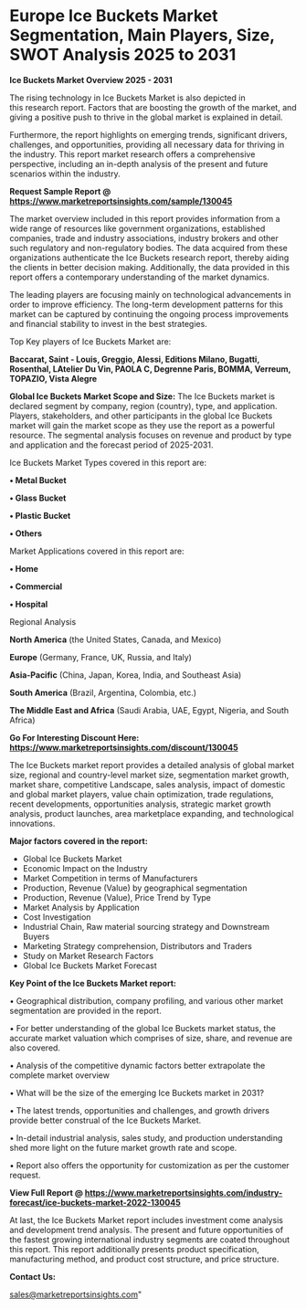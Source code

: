 # Europe Ice Buckets Market Segmentation, Main Players, Size, SWOT Analysis 2025 to 2031

<Strong> Ice Buckets Market Overview 2025 - 2031</strong>

The rising technology in Ice Buckets Market is also depicted in this research report. Factors that are boosting the growth of the market, and giving a positive push to thrive in the global market is explained in detail.

Furthermore, the report highlights on emerging trends, significant drivers, challenges, and opportunities, providing all necessary data for thriving in the industry. This report market research offers a comprehensive perspective, including an in-depth analysis of the present and future scenarios within the industry.

<strong>Request Sample Report @ <a href=https://www.marketreportsinsights.com/sample/130045>https://www.marketreportsinsights.com/sample/130045</a></strong>

The market overview included in this report provides information from a wide range of resources like government organizations, established companies, trade and industry associations, industry brokers and other such regulatory and non-regulatory bodies. The data acquired from these organizations authenticate the Ice Buckets research report, thereby aiding the clients in better decision making. Additionally, the data provided in this report offers a contemporary understanding of the market dynamics.

The leading players are focusing mainly on technological advancements in order to improve efficiency. The long-term development patterns for this market can be captured by continuing the ongoing process improvements and financial stability to invest in the best strategies.

Top Key players of Ice Buckets Market are:

<strong>Baccarat, Saint - Louis, Greggio, Alessi, Editions Milano, Bugatti, Rosenthal, LAtelier Du Vin, PAOLA C, Degrenne Paris, BOMMA, Verreum, TOPAZIO, Vista Alegre</strong>

<strong><b>Global Ice Buckets Market Scope and Size:</b></strong>
The Ice Buckets market is declared segment by company, region (country), type, and application. Players, stakeholders, and other participants in the global Ice Buckets market will gain the market scope as they use the report as a powerful resource. The segmental analysis focuses on revenue and product by type and application and the forecast period of 2025-2031.

Ice Buckets Market Types covered in this report are:

<strong>• Metal Bucket

• Glass Bucket

• Plastic Bucket

• Others</strong>

Market Applications covered in this report are:

<strong>• Home

• Commercial

• Hospital</strong> 

Regional Analysis

<strong>North America</strong> (the United States, Canada, and Mexico)

<strong>Europe</strong> (Germany, France, UK, Russia, and Italy)

<strong>Asia-Pacific</strong> (China, Japan, Korea, India, and Southeast Asia)

<strong>South America</strong> (Brazil, Argentina, Colombia, etc.)

<strong>The Middle East and Africa</strong> (Saudi Arabia, UAE, Egypt, Nigeria, and South Africa)

<strong>Go For Interesting Discount Here: <a href=https://www.marketreportsinsights.com/discount/130045>https://www.marketreportsinsights.com/discount/130045</a></strong>

The Ice Buckets market report provides a detailed analysis of global market size, regional and country-level market size, segmentation market growth, market share, competitive Landscape, sales analysis, impact of domestic and global market players, value chain optimization, trade regulations, recent developments, opportunities analysis, strategic market growth analysis, product launches, area marketplace expanding, and technological innovations.

<strong><b>Major factors covered in the report:</b></strong>
<ul>
  <li>Global Ice Buckets Market </li>
  <li>Economic Impact on the Industry</li>
  <li>Market Competition in terms of Manufacturers</li>
  <li>Production, Revenue (Value) by geographical segmentation</li>
  <li>Production, Revenue (Value), Price Trend by Type</li>
  <li>Market Analysis by Application</li>
  <li>Cost Investigation</li>
  <li>Industrial Chain, Raw material sourcing strategy and Downstream Buyers</li>
  <li>Marketing Strategy comprehension, Distributors and Traders</li>
  <li>Study on Market Research Factors</li>
  <li>Global Ice Buckets Market Forecast</li>
</ul>

<strong><b>Key Point of the Ice Buckets Market report:</b></strong>

• Geographical distribution, company profiling, and various other market segmentation are provided in the report.

• For better understanding of the global Ice Buckets market status, the accurate market valuation which comprises of size, share, and revenue are also covered.

• Analysis of the competitive dynamic factors better extrapolate the complete market overview

• What will be the size of the emerging Ice Buckets market in 2031?

• The latest trends, opportunities and challenges, and growth drivers provide better construal of the Ice Buckets Market.

• In-detail industrial analysis, sales study, and production understanding shed more light on the future market growth rate and scope.

• Report also offers the opportunity for customization as per the customer request.

<strong><b>View Full Report @ <a href=https://www.marketreportsinsights.com/industry-forecast/ice-buckets-market-2022-130045>https://www.marketreportsinsights.com/industry-forecast/ice-buckets-market-2022-130045</a></b></strong>


At last, the Ice Buckets Market report includes investment come analysis and development trend analysis. The present and future opportunities of the fastest growing international industry segments are coated throughout this report. This report additionally presents product specification, manufacturing method, and product cost structure, and price structure.

<strong>Contact Us:</strong>

sales@marketreportsinsights.com"
